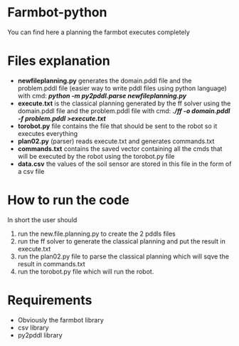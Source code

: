 # Farmbot-python

You can find here a planning the farmbot executes completely

# Files explanation

- **newfileplanning.py** generates the domain.pddl file and the problem.pddl file (easier way to write pddl files using python language) with cmd: ***python -m py2pddl.parse newfileplanning.py***
- **execute.txt** is the classical planning generated by the ff solver using the domain.pddl file and the problem.pddl file with cmd: ***./ff -o domain.pddl -f problem.pddl >execute.txt***
- **torobot.py** file contains the file that should be sent to the robot so it executes everything
- **plan02.py** (parser) reads execute.txt and generates commands.txt
- **commands.txt** contains the saved vector containing all the cmds that will be executed by the robot using the torobot.py file
- **data.csv** the values of the soil sensor are stored in this file in the form of a csv file

# How to run the code

In short the user should 
1. run the new.file.planning.py to create the 2 pddls files
2. run the ff solver to generate the classical planning and put the result in execute.txt
3. run the plan02.py file to parse the classical planning which will sqve the result in commands.txt
4. run the torobot.py file which will run the robot.

# Requirements

- Obviously the farmbot library
- csv library
- py2pddl library
